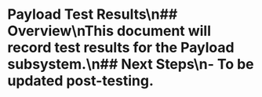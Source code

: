# Payload Test Results\n## Overview\nThis document will record test results for the Payload subsystem.\n## Next Steps\n- To be updated post-testing.
